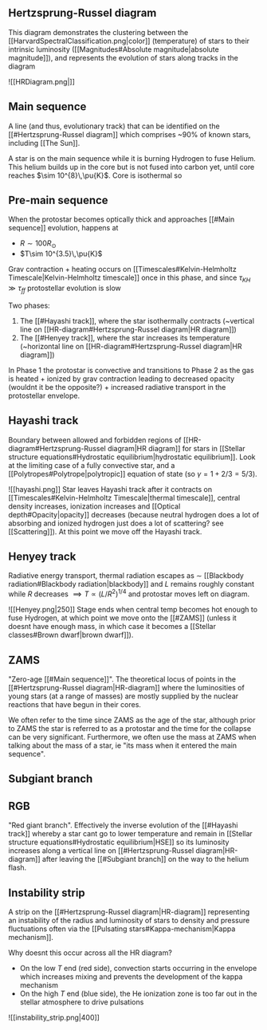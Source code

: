 ## Hertzsprung-Russel diagram
This diagram demonstrates the clustering between the [[HarvardSpectralClassification.png|color]] (temperature) of stars to their intrinsic luminosity ([[Magnitudes#Absolute magnitude|absolute magnitude]]), and represents the evolution of stars along tracks in the diagram

![[HRDiagram.png|]]



## Main sequence
A line (and thus, evolutionary track) that can be identified on the [[#Hertzsprung-Russel diagram]] which comprises ~90% of known stars, including [[The Sun]].

A star is on the main sequence while it is burning Hydrogen to fuse Helium. This helium builds up in the core but is not fused into carbon yet, until core reaches $\sim 10^{8}\,\pu{K}$. Core is isothermal so 


## Pre-main sequence
When the protostar becomes optically thick and approaches [[#Main sequence]] evolution, happens at
- $R\sim 100 R_\odot$ 
- $T\sim 10^{3.5}\,\pu{K}$

Grav contraction + heating occurs on [[Timescales#Kelvin-Helmholtz Timescale|Kelvin-Helmholtz timescale]] once in this phase, and since $\tau_{KH} \gg \tau_{ff}$ protostellar evolution is slow

Two phases: 
1. The [[#Hayashi track]], where the star isothermally contracts (~vertical line on [[HR-diagram#Hertzsprung-Russel diagram|HR diagram]])
2. The [[#Henyey track]], where the star increases its temperature (~horizontal line on [[HR-diagram#Hertzsprung-Russel diagram|HR diagram]])

In Phase 1 the protostar is convective and transitions to Phase 2 as the gas is heated + ionized by grav contraction leading to decreased opacity (wouldnt it be the opposite?) + increased radiative transport in the protostellar envelope.


## Hayashi track
Boundary between allowed and forbidden regions of [[HR-diagram#Hertzsprung-Russel diagram|HR diagram]] for stars in [[Stellar structure equations#Hydrostatic equilibrium|hydrostatic equilibrium]]. Look at the limiting case of a fully convective star, and a [[Polytropes#Polytrope|polytropic]] equation of state (so $\gamma=1+2/3=5/3$). 

![[hayashi.png]]
Star leaves Hayashi track after it contracts on [[Timescales#Kelvin-Helmholtz Timescale|thermal timescale]], central density increases, ionization increases and [[Optical depth#Opacity|opacity]] decreases (because neutral hydrogen does a lot of absorbing and ionized hydrogen just does a lot of scattering? see [[Scattering]]). At this point we move off the Hayashi track.


## Henyey track
Radiative energy transport, thermal radiation escapes as $\sim$ [[Blackbody radiation#Blackbody radiation|blackbody]] and $L$ remains roughly constant while $R$ decreases $\implies T \propto (L/R^2)^{1/4}$ and protostar moves left on diagram. 

![[Henyey.png|250]]
Stage ends when central temp becomes hot enough to fuse Hydrogen, at which point we move onto the [[#ZAMS]] (unless it doesnt have enough mass, in which case it becomes a [[Stellar classes#Brown dwarf|brown dwarf]]).


## ZAMS
"Zero-age [[#Main sequence]]". The theoretical locus of points in the [[#Hertzsprung-Russel diagram|HR-diagram]] where the luminosities of young stars (at a range of masses) are mostly supplied by the nuclear reactions that have begun in their cores.

We often refer to the time since ZAMS as the age of the star, although prior to ZAMS the star is referred to as a protostar and the time for the collapse can be very significant. Furthermore, we often use the mass at ZAMS when talking about the mass of a star, ie "its mass when it entered the main sequence".


## Subgiant branch



## RGB
"Red giant branch". Effectively the inverse evolution of the [[#Hayashi track]] whereby a star cant go to lower temperature and remain in [[Stellar structure equations#Hydrostatic equilibrium|HSE]] so its luminosity increases along a vertical line on [[#Hertzsprung-Russel diagram|HR-diagram]] after leaving the [[#Subgiant branch]] on the way to the helium flash. 


## Instability strip
A strip on the [[#Hertzsprung-Russel diagram|HR-diagram]] representing an instability of the radius and luminosity of stars to density and pressure fluctuations often via the [[Pulsating stars#Kappa-mechanism|Kappa mechanism]]. 

Why doesnt this occur across all the HR diagram?
- On the low $T$ end (red side), convection starts occurring in the envelope which increases mixing and prevents the development of the kappa mechanism
- On the high $T$ end (blue side), the He ionization zone is too far out in the stellar atmosphere to drive pulsations

![[instability_strip.png|400]]